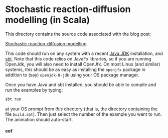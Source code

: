 # Stochastic reaction-diffusion modelling (in Scala)

This directory contains the source code associated with the blog post:

[Stochastic reaction-diffusion modelling](https://darrenjw.wordpress.com/2019/01/22/stochastic-reaction-diffusion-modelling/)

This code should run on any system with a recent [Java JDK](https://www.oracle.com/technetwork/java/javase/downloads/jdk8-downloads-2133151.html) installation, and [sbt](https://www.scala-sbt.org/). Note that this code relies on JavaFx libraries, so if you are running OpenJdk, you will also need to install OpenJfx. On most Linux (and similar) systems, this should be as easy as installing the `openjfx` package in addition to (say) `openjdk-8-jdk` using your OS package manager.

Once you have Java and sbt installed, you should be able to compile and run the examples by typing:
```bash
sbt run
```
at your OS prompt from *this* directory (that is, the directory containing the file `build.sbt`). Then just select the number of the example you want to run. The animation should auto-start.



#### eof

